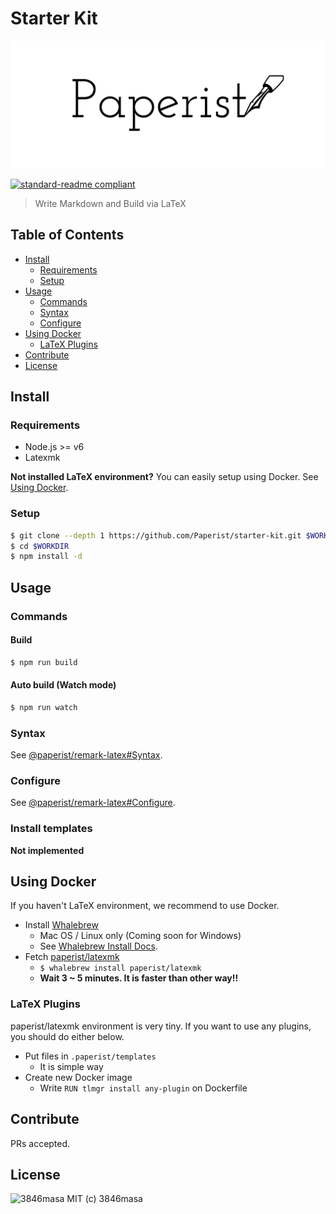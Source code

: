 # Starter Kit

![Paperist Logo](./assets/paperist-logo.png)

[![standard-readme compliant](https://img.shields.io/badge/standard--readme-OK-green.svg?style=flat-square)](https://github.com/RichardLitt/standard-readme)

> Write Markdown and Build via LaTeX

## Table of Contents

<!-- TOC depthFrom:2 depthTo:3 updateOnSave:false -->

- [Install](#install)
  - [Requirements](#requirements)
  - [Setup](#setup)
- [Usage](#usage)
  - [Commands](#commands)
  - [Syntax](#syntax)
  - [Configure](#configure)
- [Using Docker](#using-docker)
  - [LaTeX Plugins](#latex-plugins)
- [Contribute](#contribute)
- [License](#license)

<!-- /TOC -->

## Install

### Requirements

- Node.js >= v6
- Latexmk

**Not installed LaTeX environment?**
You can easily setup using Docker.
See [Using Docker](#using-docker).

### Setup

```bash
$ git clone --depth 1 https://github.com/Paperist/starter-kit.git $WORKDIR
$ cd $WORKDIR
$ npm install -d
```

## Usage

### Commands

#### Build

```bash
$ npm run build
```

#### Auto build (Watch mode)

```bash
$ npm run watch
```

### Syntax

See [@paperist/remark-latex#Syntax].

[@paperist/remark-latex#Syntax]: https://github.com/Paperist/remark-latex#syntax

### Configure

See [@paperist/remark-latex#Configure].

[@paperist/remark-latex#Configure]: https://github.com/Paperist/remark-latex#configure

### Install templates

**Not implemented**

## Using Docker

If you haven't LaTeX environment, we recommend to use Docker.

- Install [Whalebrew]
  - Mac OS / Linux only (Coming soon for Windows)
  - See [Whalebrew Install Docs].
- Fetch [paperist/latexmk]
  - `$ whalebrew install paperist/latexmk`
  - **Wait 3 ~ 5 minutes. It is faster than other way!!**

[paperist/latexmk]: https://github.com/Paperist/whalebrew-latexmk

### LaTeX Plugins
paperist/latexmk environment is very tiny.
If you want to use any plugins, you should do either below.

- Put files in `.paperist/templates`
  - It is simple way
- Create new Docker image
  - Write `RUN tlmgr install any-plugin` on Dockerfile

[Whalebrew]: https://github.com/bfirsh/whalebrew
[Whalebrew Install Docs]: https://github.com/bfirsh/whalebrew#install

## Contribute

PRs accepted.

## License

![3846masa] MIT (c) 3846masa

[3846masa]: https://www.gravatar.com/avatar/cfeae69aae4f4fc102960f01d35d2d86?s=50

